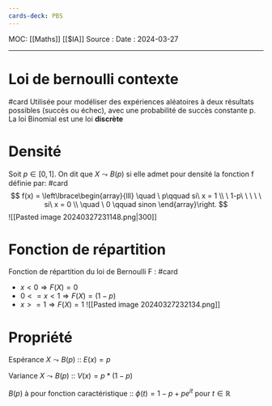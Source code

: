 ```yaml
---
cards-deck: PBS
---
```

MOC: [[Maths]] [[$IA]]
Source :
Date : 2024-03-27
***

# Loi de bernoulli contexte
#card
Utilisée pour modéliser des expériences aléatoires à deux résultats possibles (succès ou échec), avec une probabilité de succès constante p.
La loi Binomial est une loi **discrète**

# Densité

Soit $p \in [0,1]$. On dit que $X\leadsto B(p)$ si elle admet pour densité la fonction f définie par: #card 
$$
f(x) = \left\lbrace\begin{array}{lll} 
\quad \  p\qquad si\ x = 1 \\
\ 1-p\ \ \ \ \ si\    x = 0 \\
\quad \ 0 \qquad sinon
\end{array}\right.
$$
![[Pasted image 20240327231148.png|300]]

# Fonction de répartition

Fonction de répartition du loi de Bernoulli F : #card 
- $x < 0 \Rightarrow F(X) = 0$
- $0 <= x < 1  \Rightarrow F(X) = (1-p)$
- $x >= 1 \Rightarrow F(X) = 1$
![[Pasted image 20240327232134.png]]

# Propriété

Espérance $X\leadsto B(p)$ :: $E(x) = p$

Variance $X\leadsto B(p)$ :: $V(x) = p*(1-p)$

$B(p)$ à pour fonction caractéristique :: $\phi(t) = 1 - p + pe^{it}$ pour $t \in \mathbb R$  
